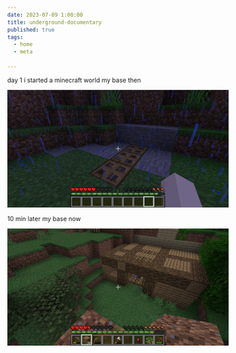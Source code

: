 ```yaml
---
date: 2023-07-09 1:00:00
title: underground-documentary
published: true
tags:
  - home
  - meta

---
```


day 1 i started a minecraft world 
my base then

![my base then](/2023-07-09_10.45.25.png)

10 min later
my base now

![my base now](/2023-07-09_11.02.06.png)